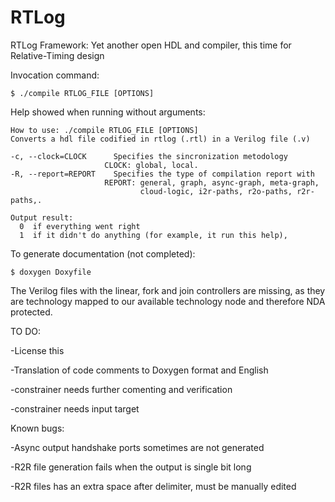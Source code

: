 # RTLog
RTLog Framework: Yet another open HDL and compiler, this time for Relative-Timing design

Invocation command:

	$ ./compile RTLOG_FILE [OPTIONS]

Help showed when running without arguments:

	How to use: ./compile RTLOG_FILE [OPTIONS]
	Converts a hdl file codified in rtlog (.rtl) in a Verilog file (.v) 

  	-c, --clock=CLOCK      Specifies the sincronization metodology 
                         CLOCK: global, local.
  	-R, --report=REPORT    Specifies the type of compilation report with 
                         REPORT: general, graph, async-graph, meta-graph, 
                                 cloud-logic, i2r-paths, r2o-paths, r2r-paths,.

	Output result:
	  0  if everything went right
	  1  if it didn't do anything (for example, it run this help),


To generate documentation (not completed):

	$ doxygen Doxyfile


The Verilog files with the linear, fork and join controllers are missing, as they are technology mapped to our available technology node and therefore NDA protected.

TO DO:

-License this

-Translation of code comments to Doxygen format and English

-constrainer needs further comenting and verification

-constrainer needs input target

Known bugs:

-Async output handshake ports sometimes are not generated

-R2R file generation fails when the output is single bit long

-R2R files has an extra space after delimiter, must be manually edited

